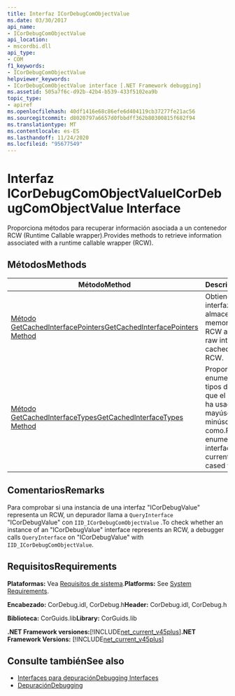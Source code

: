 ```yaml
---
title: Interfaz ICorDebugComObjectValue
ms.date: 03/30/2017
api_name:
- ICorDebugComObjectValue
api_location:
- mscordbi.dll
api_type:
- COM
f1_keywords:
- ICorDebugComObjectValue
helpviewer_keywords:
- ICorDebugComObjectValue interface [.NET Framework debugging]
ms.assetid: 505a7f6c-d92b-42b4-b539-433f5102ea9b
topic_type:
- apiref
ms.openlocfilehash: 40df1416e68c86efe6d404119cb37277fe21ac56
ms.sourcegitcommit: d8020797a6657d0fbbdff362b80300815f682f94
ms.translationtype: MT
ms.contentlocale: es-ES
ms.lasthandoff: 11/24/2020
ms.locfileid: "95677549"
---
```

# <a name="icordebugcomobjectvalue-interface"></a><span data-ttu-id="30ed1-102">Interfaz ICorDebugComObjectValue</span><span class="sxs-lookup"><span data-stu-id="30ed1-102">ICorDebugComObjectValue Interface</span></span>

<span data-ttu-id="30ed1-103">Proporciona métodos para recuperar información asociada a un contenedor RCW (Runtime Callable wrapper).</span><span class="sxs-lookup"><span data-stu-id="30ed1-103">Provides methods to retrieve information associated with a runtime callable wrapper (RCW).</span></span>  
  
## <a name="methods"></a><span data-ttu-id="30ed1-104">Métodos</span><span class="sxs-lookup"><span data-stu-id="30ed1-104">Methods</span></span>  
  
|<span data-ttu-id="30ed1-105">Método</span><span class="sxs-lookup"><span data-stu-id="30ed1-105">Method</span></span>|<span data-ttu-id="30ed1-106">Descripción</span><span class="sxs-lookup"><span data-stu-id="30ed1-106">Description</span></span>|  
|------------|-----------------|  
|[<span data-ttu-id="30ed1-107">Método GetCachedInterfacePointers</span><span class="sxs-lookup"><span data-stu-id="30ed1-107">GetCachedInterfacePointers Method</span></span>](icordebugcomobjectvalue-getcachedinterfacepointers-method.md)|<span data-ttu-id="30ed1-108">Obtiene los punteros de interfaz sin formato almacenados en memoria caché en el RCW actual.</span><span class="sxs-lookup"><span data-stu-id="30ed1-108">Gets the raw interface pointers cached on the current RCW.</span></span>|  
|[<span data-ttu-id="30ed1-109">Método GetCachedInterfaceTypes</span><span class="sxs-lookup"><span data-stu-id="30ed1-109">GetCachedInterfaceTypes Method</span></span>](icordebugcomobjectvalue-getcachedinterfacetypes-method.md)|<span data-ttu-id="30ed1-110">Proporciona un enumerador para los tipos de interfaz en los que el objeto actual se ha usado como mayúsculas o minúsculas como.</span><span class="sxs-lookup"><span data-stu-id="30ed1-110">Provides an enumerator for the interface types that the current object has been cased to or used as.</span></span>|  
  
## <a name="remarks"></a><span data-ttu-id="30ed1-111">Comentarios</span><span class="sxs-lookup"><span data-stu-id="30ed1-111">Remarks</span></span>  

 <span data-ttu-id="30ed1-112">Para comprobar si una instancia de una interfaz "ICorDebugValue" representa un RCW, un depurador llama a `QueryInterface` "ICorDebugValue" con `IID_ICorDebugComObjectValue` .</span><span class="sxs-lookup"><span data-stu-id="30ed1-112">To check whether an instance of an "ICorDebugValue" interface represents an RCW, a debugger calls `QueryInterface` on "ICorDebugValue" with `IID_ICorDebugComObjectValue`.</span></span>  
  
## <a name="requirements"></a><span data-ttu-id="30ed1-113">Requisitos</span><span class="sxs-lookup"><span data-stu-id="30ed1-113">Requirements</span></span>  

 <span data-ttu-id="30ed1-114">**Plataformas:** Vea [Requisitos de sistema](../../get-started/system-requirements.md).</span><span class="sxs-lookup"><span data-stu-id="30ed1-114">**Platforms:** See [System Requirements](../../get-started/system-requirements.md).</span></span>  
  
 <span data-ttu-id="30ed1-115">**Encabezado:** CorDebug.idl, CorDebug.h</span><span class="sxs-lookup"><span data-stu-id="30ed1-115">**Header:** CorDebug.idl, CorDebug.h</span></span>  
  
 <span data-ttu-id="30ed1-116">**Biblioteca:** CorGuids.lib</span><span class="sxs-lookup"><span data-stu-id="30ed1-116">**Library:** CorGuids.lib</span></span>  
  
 <span data-ttu-id="30ed1-117">**.NET Framework versiones:**[!INCLUDE[net_current_v45plus](../../../../includes/net-current-v45plus-md.md)]</span><span class="sxs-lookup"><span data-stu-id="30ed1-117">**.NET Framework Versions:** [!INCLUDE[net_current_v45plus](../../../../includes/net-current-v45plus-md.md)]</span></span>  
  
## <a name="see-also"></a><span data-ttu-id="30ed1-118">Consulte también</span><span class="sxs-lookup"><span data-stu-id="30ed1-118">See also</span></span>

- [<span data-ttu-id="30ed1-119">Interfaces para depuración</span><span class="sxs-lookup"><span data-stu-id="30ed1-119">Debugging Interfaces</span></span>](debugging-interfaces.md)
- [<span data-ttu-id="30ed1-120">Depuración</span><span class="sxs-lookup"><span data-stu-id="30ed1-120">Debugging</span></span>](index.md)
